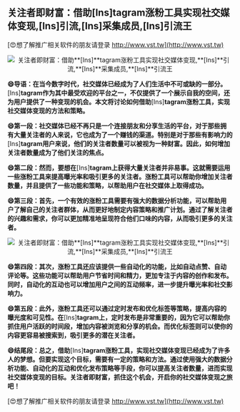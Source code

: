 ## **关注者即财富：借助**[Ins]**tagram涨粉工具实现社交媒体变现,**[Ins]**引流,**[Ins]**采集成员,**[Ins]**引流王**

[😍想了解推广相关软件的朋友请登录 http://www.vst.tw](http://www.vst.tw)

 <center><img src="https://vst.tw/MP4/tuiguang/png/4.png" alt="关注者即财富：借助**[Ins]**tagram涨粉工具实现社交媒体变现,**[Ins]**引流,**[Ins]**采集成员,**[Ins]**引流王"></center>

**😄导语：在当今数字时代，社交媒体已经成为了人们生活中不可或缺的一部分。**[Ins]**tagram作为其中最受欢迎的平台之一，不仅提供了一个展示自我的空间，还为用户提供了一种变现的机会。本文将讨论如何借助**[Ins]**tagram涨粉工具，实现社交媒体变现的方法和策略。**

**😄第一段：社交媒体已经不再只是一个连接朋友和分享生活的平台，对于那些拥有大量关注者的人来说，它也成为了一个赚钱的渠道。特别是对于那些有影响力的**[Ins]**tagram用户来说，他们的关注者数量可以被视为一种财富。因此，如何增加关注者数量成为了他们关注的焦点。**

**😄第二段：然而，要想在**[Ins]**tagram上获得大量关注者并非易事。这就需要运用一些涨粉工具来提高曝光率和吸引更多的关注者。涨粉工具可以帮助你增加关注者数量，并且提供了一些功能和策略，以帮助用户在社交媒体上取得成功。**

**😄第三段：首先，一个有效的涨粉工具需要有强大的数据分析功能，可以帮助用户了解自己的关注者群体，从而更好地制定内容策略和推广计划。通过了解关注者的兴趣和需求，你可以更加精准地呈现符合他们口味的内容，从而吸引更多的关注者。**

 <center><img src="https://vst.tw/MP4/tuiguang/png/4.png" alt="关注者即财富：借助**[Ins]**tagram涨粉工具实现社交媒体变现,**[Ins]**引流,**[Ins]**采集成员,**[Ins]**引流王"></center>

**😄第四段：其次，涨粉工具还应该提供一些自动化的功能，比如自动点赞、自动评论等。这些功能可以帮助用户节省时间和精力，更加专注于内容的创作和发布。同时，自动化的互动也可以增加用户之间的互动频率，进一步提升曝光率和社交影响力。**

**😄第五段：此外，涨粉工具还可以通过定时发布和优化标签等策略，提高内容的曝光度和可见性。在**[Ins]**tagram上，定时发布是非常重要的，因为它可以帮助你抓住用户活跃的时间段，增加内容被浏览和分享的机会。而优化标签则可以使你的内容更容易被搜索到，吸引更多的潜在关注者。**

**😄结尾段：总之，借助**[Ins]**tagram涨粉工具，实现社交媒体变现已经成为了许多人的梦想。但要实现这个目标，需要有一定的策略和方法。通过使用强大的数据分析功能、自动化的互动和优化发布策略等手段，你可以提高关注者数量，进而实现社交媒体变现的目标。关注者即财富，抓住这个机会，开启你的社交媒体变现之旅吧！**

[😍想了解推广相关软件的朋友请登录 http://www.vst.tw](http://www.vst.tw)



